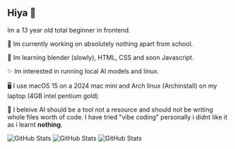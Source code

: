 ## Hiya 👋

Im a _13_ year old total beginner in frontend. 

🔭 Im currently working on absolutely nothing apart from school. 

🌱 Im learning blender (slowly), HTML, CSS and soon Javascript. 

✨ Im interested in running local AI models and linux. 

🖥️ I use macOS 15 on a 2024 mac mini and Arch linux (Archinstall) on my laptop (4GB intel pentium gold)

🤖 I beleive AI should be a tool not a resource and should not be writing whole files worth of code. I have tried "vibe coding" personally i didnt like it as i learnt **nothing**. 

![GitHub Stats](https://github-readme-stats.vercel.app/api?username=asherpayn&theme=dark&show_icons=true&hide_border=true&count_private=true#gh-dark-mode-only)
![GitHub Stats](https://github-readme-stats.vercel.app/api/top-langs/?username=asherpayn&theme=dark&show_icons=true&hide_border=true&layout=compact#gh-dark-mode-only)
![GitHub Stats](https://streak-stats.demolab.com?user=asherpayn&theme=dark&hide_border=true#gh-dark-mode-only)
<!--
**Asherpayn/Asherpayn** is a ✨ _special_ ✨ repository because its `README.md` (this file) appears on your GitHub profile.

Here are some ideas to get you started:

- 🔭 I’m currently working on ...
- 🌱 I’m currently learning ...
- 👯 I’m looking to collaborate on ...
- 🤔 I’m looking for help with ...
- 💬 Ask me about ...
- 📫 How to reach me: ...
- 😄 Pronouns: ...
- ⚡ Fun fact: ...
-->
